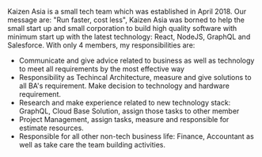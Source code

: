 Kaizen Asia is a small tech team which was established in April 2018. Our message are: "Run faster, cost less", Kaizen Asia was borned to help the small start up and small corporation to build high quality software with minimum start up with the latest technology: React, NodeJS, GraphQL and Salesforce. With only 4 members, my responsibilities are:

 - Communicate and give advice related to business as well as technology to meet all requirements by the most effective way
 - Responsibility as Techincal Architecture, measure and give solutions to all BA's requirement. Make decision to technology and hardware requirement.
 - Research and make experience related to new technology stack: GraphQL, Cloud Base Solution, assign those tasks to other member
 - Project Management, assign tasks, measure and responsible for estimate resources.
 - Responsible for all other non-tech business life: Finance, Accountant as well as take care the team building activities.